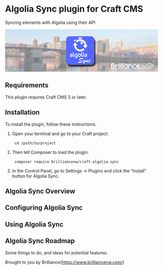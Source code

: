 # Algolia Sync plugin for Craft CMS

Syncing elements with Algolia using their API

![Screenshot](./docs/img/heading.png)

## Requirements

This plugin requires Craft CMS 3 or later.

## Installation

To install the plugin, follow these instructions.

1. Open your terminal and go to your Craft project:

        cd /path/to/project

2. Then tell Composer to load the plugin:

        composer require brilliancenw/craft-algolia-sync

3. In the Control Panel, go to Settings → Plugins and click the “Install” button for Algolia Sync.

## Algolia Sync Overview



## Configuring Algolia Sync



## Using Algolia Sync



## Algolia Sync Roadmap

Some things to do, and ideas for potential features:


Brought to you by Brilliance(https://www.brilliancenw.com/)

